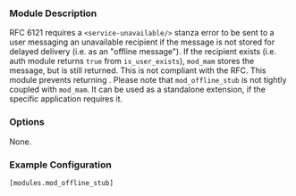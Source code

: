 ### Module Description

RFC 6121 requires a `<service-unavailable/>` stanza error to be sent to a user messaging an unavailable recipient if the message is not stored for delayed delivery (i.e. as an "offline message").
If the recipient exists (i.e. auth module returns `true` from `is_user_exists`), `mod_mam` stores the message, but <service-unavailable/> is still returned. This is not compliant with the RFC.
This module prevents returning <service-unavailable/>.
Please note that `mod_offline_stub` is not tightly coupled with `mod_mam`. It can be used as a standalone extension, if the specific application requires it.

### Options

None.

### Example Configuration

```
[modules.mod_offline_stub]
```

